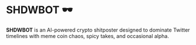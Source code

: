 # SHDWBOT 🕶️

**SHDWBOT** is an AI-powered crypto shitposter designed to dominate Twitter timelines with meme coin chaos, spicy takes, and occasional alpha.

